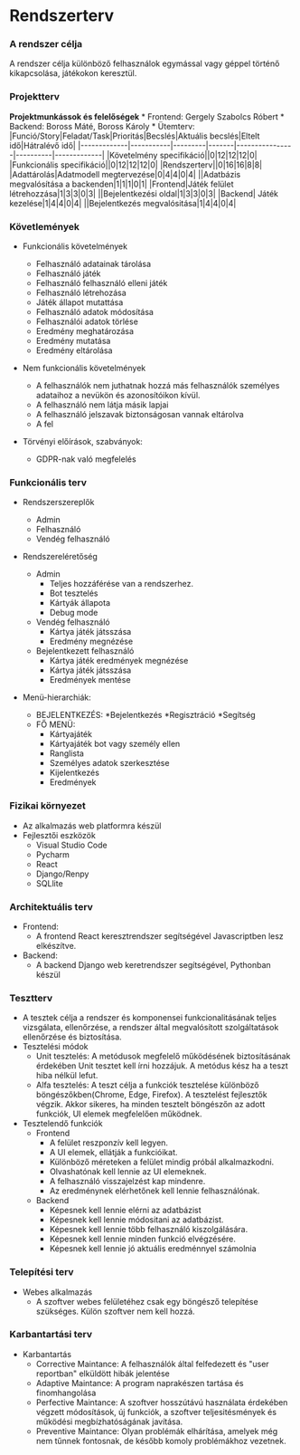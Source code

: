 # Rendszerterv
### A rendszer célja
A rendszer célja különböző felhasználok egymással vagy géppel történő kikapcsolása, játékokon keresztül.

### Projektterv
__Projektmunkássok és felelőségek__
	* Frontend: Gergely Szabolcs Róbert
	* Backend: Boross Máté, Boross Károly
	* Ütemterv:
|Funció/Story|Feladat/Task|Prioritás|Becslés|Aktuális becslés|Eltelt idő|Hátralévő idő|
|-------------|-----------|---------|-------|----------------|----------|-------------|
|Követelmény specifikáció||0|12|12|12|0|
|Funkcionális specifikáció||0|12|12|12|0|
|Rendszerterv||0|16|16|8|8|
|Adattárolás|Adatmodell megtervezése|0|4|4|0|4|
||Adatbázis megvalósítása a backenden|1|1|1|0|1|
|Frontend|Játék felület létrehozzása|1|3|3|0|3|
||Bejelentkezési oldal|1|3|3|0|3|
|Backend| Játék kezelése|1|4|4|0|4|
||Bejelentkezés megvalósitása|1|4|4|0|4|

### Követlemények
* Funkcionális követelmények
	* Felhasználó adatainak tárolása
	* Felhasználó játék 
	* Felhasználó felhasználó elleni játék
	* Felhasználó létrehozása
	* Játék állapot mutattása
	* Felhasználó adatok módosítása
	* Felhasználói adatok törlése
	* Eredmény meghatározása
	* Eredmény mutatása
	* Eredmény eltárolása
	
* Nem funkcionális követelmények
	* A felhasználók nem juthatnak hozzá más felhasználók személyes adataihoz a
nevükön és azonosítóikon kívül.
	* A felhasználó nem látja másik lapjai
	* A felhasználó jelszavak biztonságosan vannak eltárolva
	* A fel

* Törvényi előírások, szabványok:
	* GDPR-nak való megfelelés

### Funkcionális terv
* Rendszerszereplők
  * Admin
  * Felhasználó
  * Vendég felhasználó
* Rendszereléretőség
	* Admin
      * Teljes hozzáférése van a rendszerhez.
      * Bot tesztelés
      * Kártyák állapota
      * Debug mode
    * Vendég felhasználó
      * Kártya játék játsszása
      * Eredmény megnézése
    * Bejelentkezett felhasználó
      * Kártya játék eredmények megnézése
      * Kártya játék játsszása
      * Eredmények mentése

* Menü-hierarchiák:
	* BEJELENTKEZÉS:
		*Bejelentkezés
		*Regisztráció
		*Segítség
	* FŐ MENÜ:
		* Kártyajáték
		* Kártyajáték bot vagy személy ellen
		* Ranglista
		* Személyes adatok szerkesztése
		* Kijelentkezés
		* Eredmények

### Fizikai környezet
* Az alkalmazás web platformra készül
* Fejlesztői eszközök
	* Visual Studio Code
	* Pycharm
	* React
	* Django/Renpy
	* SQLlite
		
### Architektuális terv
* Frontend:
	* A frontend React keresztrendszer segítségével Javascriptben lesz elkészítve.
* Backend:
	* A backend Django web keretrendszer segítségével, Pythonban készül

### Tesztterv
* A tesztek célja a rendszer és komponensei funkcionalitásának teljes vizsgálata, ellenőrzése, a rendszer által megvalósított szolgáltatások ellenőrzése és biztosítása.
* Tesztelési módok
	* Unit tesztelés: A metódusok megfelelő működésének biztosításának érdekében Unit tesztet kell írni hozzájuk. A metódus kész ha a teszt hiba nélkül lefut.
	* Alfa tesztelés: A teszt célja a funkciók tesztelése különböző böngészőkben(Chrome, Edge, Firefox). A tesztelést fejlesztők végzik. Akkor sikeres, ha minden tesztelt böngészőn az adott funkciók, UI elemek megfelelően működnek.
* Tesztelendő funkciók
	* Frontend
		* A felület reszponzív kell legyen.
		* A UI elemek, ellátják a funkcióikat.
		* Különböző méreteken a felület mindig próbál alkalmazkodni.
		* Olvashatónak kell lennie az UI elemeknek.
		* A felhasználó visszajelzést kap mindenre.
		* Az eredménynek elérhetőnek kell lennie felhasználónak.
	* Backend
		* Képesnek kell lennie elérni az adatbázist
		* Képesnek kell lennie módositani az adatbázist.
		* Képesnek kell lennie több felhasználó kiszolgálására.
		* Képesnek kell lennie minden funkció elvégzésére.
		* Képesnek kell lennie jó aktuális eredménnyel számolnia

### Telepítési terv
* Webes alkalmazás
	* A szoftver webes felületéhez csak egy böngésző telepítése szükséges. Külön szoftver nem kell hozzá.

### Karbantartási terv
* Karbantartás
	* Corrective Maintance: A felhasználók által felfedezett és "user reportban" elküldött hibák jelentése
	* Adaptive Maintance: A program naprakészen tartása és finomhangolása
	* Perfective Maintance: A szoftver hosszútávú használata érdekében végzett módosítások, új funkciók, a szoftver teljesitésmények és működési megbízhatóságának javítása.
	* Preventive Maintance: Olyan problémák elhárítása, amelyek még nem tűnnek fontosnak, de később komoly problémákhoz vezetnek.